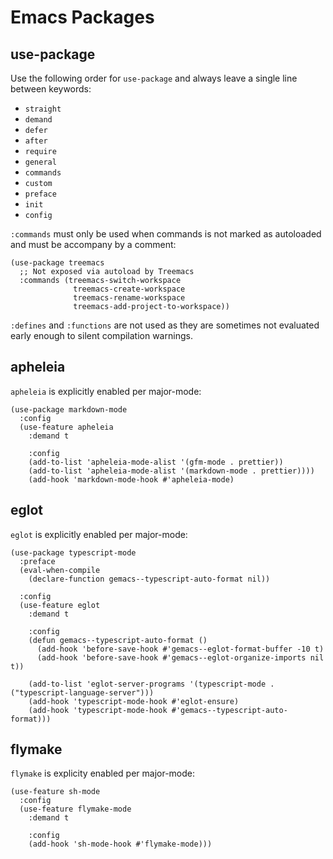 # Emacs Packages

## use-package

Use the following order for `use-package` and always leave a single line between keywords:

-   `straight`
-   `demand`
-   `defer`
-   `after`
-   `require`
-   `general`
-   `commands`
-   `custom`
-   `preface`
-   `init`
-   `config`

`:commands` must only be used when commands is not marked as autoloaded and must be accompany by a comment:

```elisp
(use-package treemacs
  ;; Not exposed via autoload by Treemacs
  :commands (treemacs-switch-workspace
              treemacs-create-workspace
              treemacs-rename-workspace
              treemacs-add-project-to-workspace))
```

`:defines` and `:functions` are not used as they are sometimes not evaluated early enough to silent compilation warnings.

## apheleia

`apheleia` is explicitly enabled per major-mode:

```elisp
(use-package markdown-mode
  :config
  (use-feature apheleia
    :demand t

    :config
    (add-to-list 'apheleia-mode-alist '(gfm-mode . prettier))
    (add-to-list 'apheleia-mode-alist '(markdown-mode . prettier))))
    (add-hook 'markdown-mode-hook #'apheleia-mode)
```

## eglot

`eglot` is explicitly enabled per major-mode:

```elisp
(use-package typescript-mode
  :preface
  (eval-when-compile
    (declare-function gemacs--typescript-auto-format nil))

  :config
  (use-feature eglot
    :demand t

    :config
    (defun gemacs--typescript-auto-format ()
      (add-hook 'before-save-hook #'gemacs--eglot-format-buffer -10 t)
      (add-hook 'before-save-hook #'gemacs--eglot-organize-imports nil t))

    (add-to-list 'eglot-server-programs '(typescript-mode . ("typescript-language-server")))
    (add-hook 'typescript-mode-hook #'eglot-ensure)
    (add-hook 'typescript-mode-hook #'gemacs--typescript-auto-format)))
```

## flymake

`flymake` is explicity enabled per major-mode:

```elisp
(use-feature sh-mode
  :config
  (use-feature flymake-mode
    :demand t

    :config
    (add-hook 'sh-mode-hook #'flymake-mode)))
```
